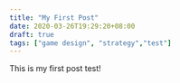 ```yaml
---
title: "My First Post"
date: 2020-03-26T19:29:20+08:00
draft: true
tags: ["game design", "strategy","test"]
---
```


This is my first post test!
